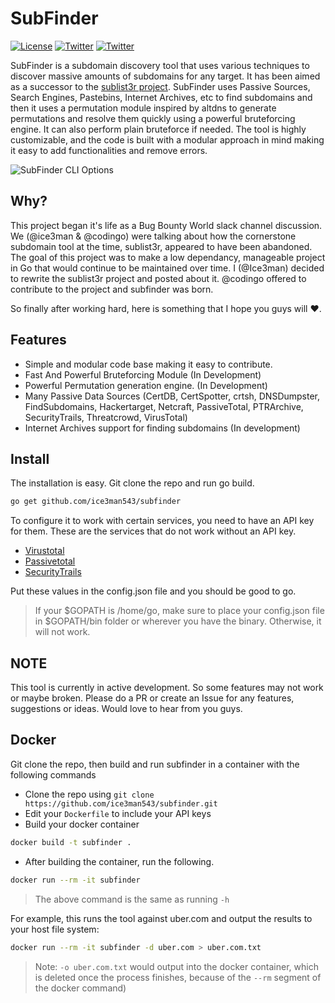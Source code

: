 # SubFinder
[![License](https://img.shields.io/badge/license-MIT-_red.svg)](https://opensource.org/licenses/MIT)
[![Twitter](https://img.shields.io/badge/twitter-@Ice3man543-blue.svg)](https://twitter.com/Ice3man543)
[![Twitter](https://img.shields.io/badge/twitter-@codingo__-blue.svg)](https://twitter.com/codingo_)

SubFinder is a subdomain discovery tool that uses various techniques to discover massive amounts of subdomains for any target. It has been aimed as a successor to the [sublist3r project](https://github.com/aboul3la/Sublist3r). SubFinder uses Passive Sources, Search Engines, Pastebins, Internet Archives, etc to find subdomains and then it uses a permutation module inspired by altdns to generate permutations and resolve them quickly using a powerful bruteforcing engine. It can also perform plain bruteforce if needed. The tool is highly customizable, and the code is built with a modular approach in mind making it easy to add functionalities and remove errors.

![SubFinder CLI Options](https://github.com/codingo/codingo.github.io/blob/master/assets/subfinder.png)

## Why?

This project began it's life as a Bug Bounty World slack channel discussion. We (@ice3man & @codingo) were talking about how the cornerstone subdomain tool at the time, sublist3r, appeared to have been abandoned. The goal of this project was to make a low dependancy, manageable project in Go that would continue to be maintained over time. I (@Ice3man) decided to rewrite the sublist3r project and posted about it. @codingo offered to contribute to the project and subfinder was born. 

So finally after working hard, here is something that I hope you guys will :heart:.

## Features

- Simple and modular code base making it easy to contribute.
- Fast And Powerful Bruteforcing Module (In Development)
- Powerful Permutation generation engine. (In Development)
- Many Passive Data Sources (CertDB, CertSpotter, crtsh, DNSDumpster, FindSubdomains, Hackertarget, Netcraft, PassiveTotal, PTRArchive, SecurityTrails, Threatcrowd, VirusTotal)
- Internet Archives support for finding subdomains (In development)

## Install

The installation is easy. Git clone the repo and run go build.

```bash
go get github.com/ice3man543/subfinder
```
To configure it to work with certain services, you need to have an API key for them. These are the services that do not work without an API key.
- [Virustotal](https://www.virustotal.com/) 
- [Passivetotal](http://passivetotal.org/)
- [SecurityTrails](http://securitytrails.com/)

Put these values in the config.json file and you should be good to go.

> If your $GOPATH is /home/go, make sure to place your config.json file in $GOPATH/bin folder or wherever you have the binary. Otherwise, it will not work. 

## NOTE
This tool is currently in active development. So some features may not work or maybe broken. Please do a PR or create an Issue for any features, suggestions or ideas. Would love to hear from you guys.

## Docker

Git clone the repo, then build and run subfinder in a container with the following commands

- Clone the repo using `git clone https://github.com/ice3man543/subfinder.git`
- Edit your `Dockerfile` to include your API keys
- Build your docker container
```bash
docker build -t subfinder .
```

- After building the container, run the following.
```bash
docker run --rm -it subfinder
```
> The above command is the same as running `-h`

For example, this runs the tool against uber.com and output the results to your host file system:
```bash
docker run --rm -it subfinder -d uber.com > uber.com.txt
```
> Note: `-o uber.com.txt` would output into the docker container, which is deleted once the process finishes, because of the `--rm` segment of the docker command)
